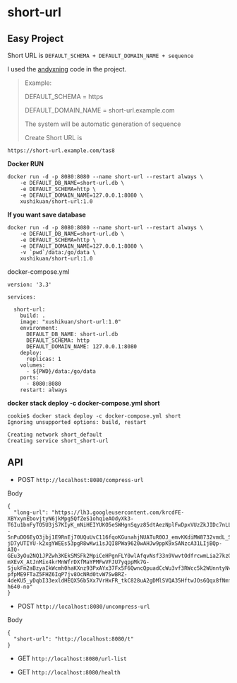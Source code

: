 # short-url

## Easy Project

Short URL is `DEFAULT_SCHEMA + DEFAULT_DOMAIN_NAME + sequence`

I used the [andyxning](https://github.com/andyxning/shortme) code in the project.

>Example:
>
>DEFAULT_SCHEMA = https
>
>DEFAULT_DOMAIN_NAME = short-url.example.com
>
>The system will be automatic generation of sequence
>
>Create Short URL is

```
https://short-url.example.com/tas8
```
 
**Docker RUN**
```
docker run -d -p 8080:8080 --name short-url --restart always \
    -e DEFAULT_DB_NAME=short-url.db \
    -e DEFAULT_SCHEMA=http \
    -e DEFAULT_DOMAIN_NAME=127.0.0.1:8080 \
    xushikuan/short-url:1.0
```

**If you want save database**

```
docker run -d -p 8080:8080 --name short-url --restart always \
    -e DEFAULT_DB_NAME=short-url.db \
    -e DEFAULT_SCHEMA=http \
    -e DEFAULT_DOMAIN_NAME=127.0.0.1:8080 \
    -v `pwd`/data:/go/data \
    xushikuan/short-url:1.0
```

docker-compose.yml

```
version: '3.3'

services:

  short-url:
    build: .
    image: "xushikuan/short-url:1.0"
    environment:
      DEFAULT_DB_NAME: short-url.db
      DEFAULT_SCHEMA: http
      DEFAULT_DOMAIN_NAME: 127.0.0.1:8080
    deploy:
      replicas: 1
    volumes:
      - ${PWD}/data:/go/data
    ports:
      - 8080:8080
    restart: always
```

**docker stack deploy -c docker-compose.yml short**

```
cookie$ docker stack deploy -c docker-compose.yml short
Ignoring unsupported options: build, restart

Creating network short_default
Creating service short_short-url
```

## API

* POST `http://localhost:8080/compress-url`

Body

```
{
  "long-url": "https://lh3.googleusercontent.com/krcdFE-XBYxynEbovjtyN6jkMpg5QfZeS1ohq1eAOdyXk3-T6Iu1bnFyTO5U3jS7KIyK_mNiHEIYUKO5eSWHgnSqyz85dtAezNplFwDpxVUzZkJIDc7nLLHu--SnPuDO6EyO3jbj1E9RnEj70UQuUvC116fqoKGunahjNUATuR0OJ_emvKKdiMW8732vmdL_S6otXghWhBccXKOUfFs-jD7yUTIYU-k2xgYWEEs53pgR8wKwi1sJQI8PWa9620wAHJw9ppK9xSANzcA31LIjBQp-AIQ-GEu3yOu2NQ1JPZwh3KEkSMSFk2MpiCeHPgnFLY0wlAfqvNsf33n9VwvtOdfrcwmLia27kzOyCISgTpLx7m72hZa9HMbxVlfa9z5P7lEGBOTXtwaxSKjC08CCLkYka-mXEvX_AtJnMix4krMnWfrDXfMaYPMFwVFJU7yqppMk7G-SjukFm2aBzyaIkWcmh0haKXnz93PxAYx37Fx5F6QwncQpuadCcWu3vf3RWcc5k2WUnntyNvmMmWyoiIa7HguHpStykJCOcHi8CtL9ceLCQQe93OfSMTczKXMXqlRZpc3UC9Pb9jtRqi5G7-pfpME9FTaZ5FHZ6IqP7jv8OcNRd0tvW7SwBRZ-4deKU5_yDqbI33exldHEQX56b5Xx7VrHxFR_tkC828uA2gDMlSVQA35HftwJOs6Qqx8fNmfXhdSnPSlShJTgv7323QfX=w680-h640-no"
}
```

* POST `http://localhost:8080/uncompress-url`

Body

```
{
  "short-url": "http://localhost:8080/t"
}
```

* GET `http://localhost:8080/url-list`

* GET `http://localhost:8080/health`